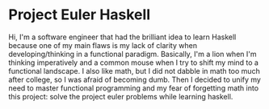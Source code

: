 # Project Euler Haskell

Hi, I'm a software engineer that had the brilliant idea to learn Haskell because one of my main flaws is my lack of clarity when developing/thinking in a functional paradigm. Basically, I'm a lion when I'm thinking imperatively and a common mouse when I try to shift my mind to a functional landscape. I also like math, but I did not dabble in math too much after college, so I was afraid of becoming dumb. Then I decided to unify my need to master functional programming and my fear of forgetting math into this project: solve the project euler problems while learning haskell.